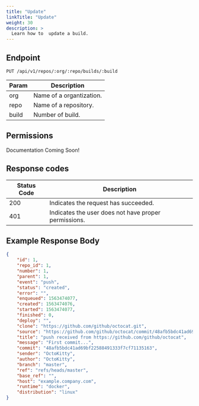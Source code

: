```yaml
---
title: "Update"
linkTitle: "Update"
weight: 30
description: >
  Learn how to  update a build.
---
```


## Endpoint

```
PUT /api/v1/repos/:org/:repo/builds/:build
```

| Param | Description |
|---|---|
| org | Name of a organtization. |
| repo | Name of a repository. |
| build | Number of build. |

## Permissions

Documentation Coming Soon!

## Response codes

| Status Code | Description |
|---|---|
| 200 | Indicates the request has succeeded. |
| 401 | Indicates the user does not have proper permissions. |

## Example Response Body

```json
{
	"id": 1,
	"repo_id": 1,
	"number": 1,
	"parent": 1,
	"event": "push",
	"status": "created",
	"error": "",
	"enqueued": 1563474077,
	"created": 1563474076,
	"started": 1563474077,
	"finished": 0,
	"deploy": "",
	"clone": "https://github.com/github/octocat.git",
	"source": "https://github.com/github/octocat/commit/48afb5bdc41ad69bf22588491333f7cf71135163",
	"title": "push received from https://github.com/github/octocat",
	"message": "First commit...",
	"commit": "48afb5bdc41ad69bf22588491333f7cf71135163",
	"sender": "OctoKitty",
	"author": "OctoKitty",
	"branch": "master",
	"ref": "refs/heads/master",
	"base_ref": "",
	"host": "example.company.com",
	"runtime": "docker",
	"distribution": "linux"
}
```
